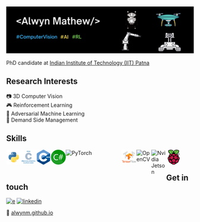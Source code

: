 ![Computer Vision Research](https://github.com/alwynmathew/alwynmathew/blob/main/banner.png)

PhD candidate at [Indian Institute of Technology (IIT) Patna](https://www.iitp.ac.in)

## Research Interests

:camera: 3D Computer Vision </br>
:video_game: Reinforcement Learning </br>
:stars: Adversarial Machine Learning </br>
:electric_plug: Demand Side Management </br>

## Skills

<img align="left" alt="Python" width="40px" src="https://raw.githubusercontent.com/github/explore/80688e429a7d4ef2fca1e82350fe8e3517d3494d/topics/python/python.png" /> 
<img align="left" alt="C" width="40px" src="https://raw.githubusercontent.com/github/explore/80688e429a7d4ef2fca1e82350fe8e3517d3494d/topics/c/c.png" /> 
<img align="left" alt="C++" width="40px" src="https://raw.githubusercontent.com/github/explore/80688e429a7d4ef2fca1e82350fe8e3517d3494d/topics/cpp/cpp.png" /> 
<img align="left" alt="C#" width="40px" src="https://raw.githubusercontent.com/github/explore/80688e429a7d4ef2fca1e82350fe8e3517d3494d/topics/csharp/csharp.png" /> 

<img align="left" alt="PyTorch" width="150px" src="https://raw.githubusercontent.com/pytorch/pytorch/master/docs/source/_static/img/pytorch-logo-dark.png" /> 
<img align="left" alt="Tensorflow" width="40px" src="https://raw.githubusercontent.com/github/explore/80688e429a7d4ef2fca1e82350fe8e3517d3494d/topics/tensorflow/tensorflow.png" /> 
<img align="left" alt="OpenCV" width="40px" src="https://avatars.githubusercontent.com/u/5009934?s=200&v=4" /> 

<img align="left" alt="Nvidia Jetson" width="40px" src="https://avatars.githubusercontent.com/u/1728152?s=200&v=4" />  
<img align="left" alt="Raspberry pi" width="40px" src="https://raw.githubusercontent.com/github/explore/80688e429a7d4ef2fca1e82350fe8e3517d3494d/topics/raspberry-pi/raspberry-pi.png" /> </br> </br>

## Get in touch

[<img src='https://cdn.jsdelivr.net/npm/simple-icons@3.0.1/icons/gmail.svg' alt='e' height='40'>](mailto:alwyn.pcs16@iitp.ac.in) [<img src='https://cdn.jsdelivr.net/npm/simple-icons@3.0.1/icons/linkedin.svg' alt='linkedin' height='40'>](https://www.linkedin.com/in/alwynmathew/)

:link: [alwynm.github.io](https://alwynm.github.io/) </br>
